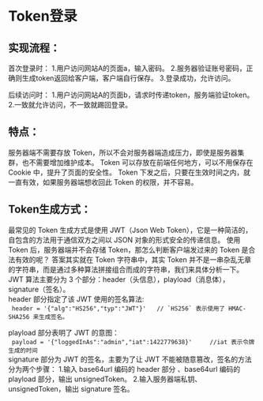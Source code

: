 # Token登录

## 实现流程：
首次登录时：
1.用户访问网站A的页面a，输入密码。
2.服务器验证账号密码，正确则生成token返回给客户端，客户端自行保存。
3.登录成功，允许访问。

后续访问时：
1.用户访问网站A的页面b，请求时传递token，服务端验证token。
2.一致就允许访问，不一致就踢回登录。

## 特点：
服务器端不需要存放 Token，所以不会对服务器端造成压力，即使是服务器集群，也不需要增加维护成本。
Token 可以存放在前端任何地方，可以不用保存在 Cookie 中，提升了页面的安全性。
Token 下发之后，只要在生效时间之内，就一直有效，如果服务器端想收回此 Token 的权限，并不容易。

## Token生成方式：
最常见的 Token 生成方式是使用 JWT（Json Web Token），它是一种简洁的，自包含的方法用于通信双方之间以 JSON 对象的形式安全的传递信息。
使用 Token 后，服务器端并不会存储 Token，那怎么判断客户端发过来的 Token 是合法有效的呢？
答案其实就在 Token 字符串中，其实 Token 并不是一串杂乱无章的字符串，而是通过多种算法拼接组合而成的字符串，我们来具体分析一下。
JWT 算法主要分为 3 个部分：header（头信息），playload（消息体），signature（签名）。  
header 部分指定了该 JWT 使用的签名算法:  
`` header = '{"alg":"HS256","typ":"JWT"}'   // `HS256` 表示使用了 HMAC-SHA256 来生成签名。``  

playload 部分表明了 JWT 的意图：  
`` payload = '{"loggedInAs":"admin","iat":1422779638}'     //iat 表示令牌生成的时间``  
signature 部分为 JWT 的签名，主要为了让 JWT 不能被随意篡改，签名的方法分为两个步骤：
1.输入 base64url 编码的 header 部分 、base64url 编码的 playload 部分，输出 unsignedToken。
2.输入服务器端私钥、unsignedToken，输出 signature 签名。
